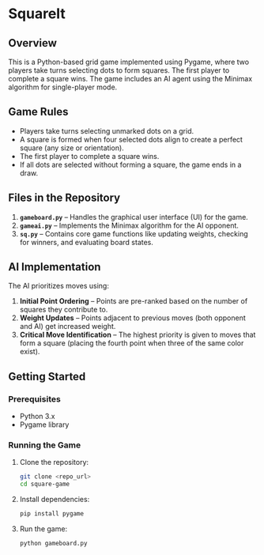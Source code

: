 # SquareIt
## Overview
This is a Python-based grid game implemented using Pygame, where two players take turns selecting dots to form squares. The first player to complete a square wins. The game includes an AI agent using the Minimax algorithm for single-player mode.

## Game Rules
- Players take turns selecting unmarked dots on a grid.
- A square is formed when four selected dots align to create a perfect square (any size or orientation).
- The first player to complete a square wins.
- If all dots are selected without forming a square, the game ends in a draw.

## Files in the Repository
1. **`gameboard.py`** – Handles the graphical user interface (UI) for the game.
2. **`gameai.py`** – Implements the Minimax algorithm for the AI opponent.
3. **`sq.py`** – Contains core game functions like updating weights, checking for winners, and evaluating board states.

## AI Implementation
The AI prioritizes moves using:
1. **Initial Point Ordering** – Points are pre-ranked based on the number of squares they contribute to.
2. **Weight Updates** – Points adjacent to previous moves (both opponent and AI) get increased weight.
3. **Critical Move Identification** – The highest priority is given to moves that form a square (placing the fourth point when three of the same color exist).

## Getting Started
### Prerequisites
- Python 3.x
- Pygame library

### Running the Game
1. Clone the repository:
   ```bash
   git clone <repo_url>
   cd square-game
   ```
2. Install dependencies:
   ```bash
   pip install pygame
   ```
3. Run the game:
   ```bash
   python gameboard.py
   ```
